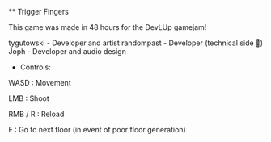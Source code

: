 ** Trigger Fingers

This game was made in 48 hours for the DevLUp gamejam!

tygutowski - Developer and artist
randompast - Developer (technical side 🥴)
Joph - Developer and audio design

* Controls:

WASD : Movement

LMB : Shoot

RMB / R : Reload

F : Go to next floor (in event of poor floor generation)
